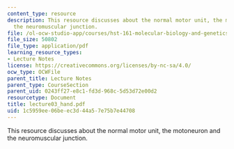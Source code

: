```yaml
---
content_type: resource
description: This resource discusses about the normal motor unit, the motoneuron and
  the neuromuscular junction.
file: /ol-ocw-studio-app/courses/hst-161-molecular-biology-and-genetics-in-modern-medicine-fall-2007/1c5959ee06beec3d44a57e75b7e44708_lecture03_hand.pdf
file_size: 50802
file_type: application/pdf
learning_resource_types:
- Lecture Notes
license: https://creativecommons.org/licenses/by-nc-sa/4.0/
ocw_type: OCWFile
parent_title: Lecture Notes
parent_type: CourseSection
parent_uid: 0243ff27-e8c1-fd3d-968c-5d53d72e00d2
resourcetype: Document
title: lecture03_hand.pdf
uid: 1c5959ee-06be-ec3d-44a5-7e75b7e44708
---
```

This resource discusses about the normal motor unit, the motoneuron and the neuromuscular junction.